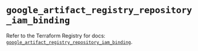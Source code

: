 # `google_artifact_registry_repository_iam_binding`

Refer to the Terraform Registry for docs: [`google_artifact_registry_repository_iam_binding`](https://registry.terraform.io/providers/hashicorp/google/5.39.1/docs/resources/artifact_registry_repository_iam_binding).
